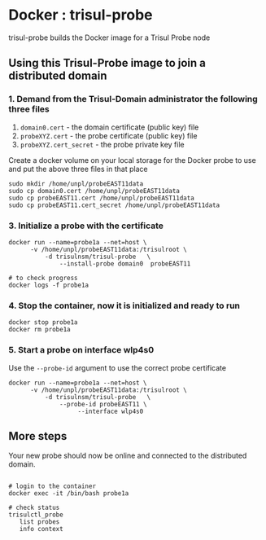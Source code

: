 Docker : trisul-probe
===========

trisul-probe builds the Docker image for a Trisul Probe node 


## Using this Trisul-Probe image to join a distributed domain

### 1. Demand from the Trisul-Domain administrator the following three files
  1. `domain0.cert`  - the domain certificate (public key) file 
  2. `probeXYZ.cert` - the probe certificate (public key) file
  3. `probeXYZ.cert_secret` - the probe private key file 


Create a docker volume on your local storage for the Docker probe to use  and put the above three files in that place 


````
sudo mkdir /home/unpl/probeEAST11data
sudo cp domain0.cert /home/unpl/probeEAST11data
sudo cp probeEAST11.cert /home/unpl/probeEAST11data
sudo cp probeEAST11.cert_secret /home/unpl/probeEAST11data
````

### 3. Initialize a probe with the certificate 

````
docker run --name=probe1a --net=host \
      -v /home/unpl/probeEAST11data:/trisulroot \
	      -d trisulnsm/trisul-probe   \
		      --install-probe domain0  probeEAST11

# to check progress 
docker logs -f probe1a 
````

### 4. Stop the container, now it is initialized and ready to run 

````
docker stop probe1a
docker rm probe1a
````

### 5. Start a probe on interface wlp4s0 


Use the `--probe-id` argument to use the correct probe certificate 

````
docker run --name=probe1a --net=host \
      -v /home/unpl/probeEAST11data:/trisulroot \
	      -d trisulnsm/trisul-probe   \
		      --probe-id probeEAST11 \
				   --interface wlp4s0 
````


## More steps

Your new probe should now be online and connected to the distributed domain.


````

# login to the container
docker exec -it /bin/bash probe1a

# check status
trisulctl_probe 
   list probes
   info context

````



